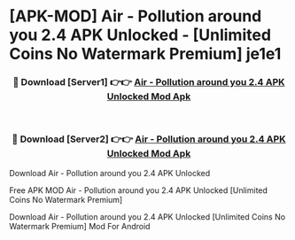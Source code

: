 # [APK-MOD] Air - Pollution around you 2.4 APK Unlocked - [Unlimited Coins No Watermark Premium] je1e1



<div align="center">
<h3>🔴 Download [Server1] 👉👉 <a href="https://momento.my/?title=Air_-_Pollution_around_you_2.4_APK_Unlocked">Air - Pollution around you 2.4 APK Unlocked Mod Apk</a></h3><br>

<h3>🔴 Download [Server2] 👉👉 <a href="https://momento.my/?title=Air_-_Pollution_around_you_2.4_APK_Unlocked">Air - Pollution around you 2.4 APK Unlocked Mod Apk</a></h3>
</div>



Download Air - Pollution around you 2.4 APK Unlocked 

Free APK MOD Air - Pollution around you 2.4 APK Unlocked [Unlimited Coins No Watermark Premium]

Download Air - Pollution around you 2.4 APK Unlocked [Unlimited Coins No Watermark Premium] Mod For Android

